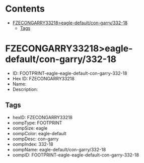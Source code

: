 



Contents
========

* [FZECONGARRY33218>eagle-default/con-garry/332-18](#fzecongarry33218eagle-defaultcon-garry332-18)
	* [Tags](#tags)

# FZECONGARRY33218>eagle-default/con-garry/332-18

- ID: FOOTPRINT-eagle-eagle-default-con-garry-332-18
- Hex ID: FZECONGARRY33218
- Name: 
- Description: 

## Tags

- hexID: FZECONGARRY33218
- oompType: FOOTPRINT
- oompSize: eagle
- oompColor: eagle-default
- oompDesc: con-garry
- oompIndex: 332-18
- oompName: eagle-default/con-garry/332-18
- oompID: FOOTPRINT-eagle-eagle-default-con-garry-332-18
